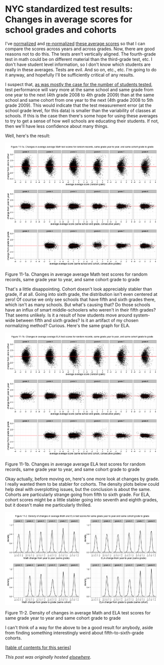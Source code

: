 # NYC standardized test results: Changes in average scores for school grades and cohorts

I've <a href="http://planspace.org/2013/11/17/nyc-standardized-test-results-normalizing-the-distributions-of-average-scores/">normalized</a> and <a href="http://planspace.org/2013/11/18/nyc-standardized-test-results-schools-fight-the-law-of-large-numbers/">re-normalized</a> <a href="http://planspace.org/2013/11/13/nyc-standardized-test-results-putting-the-data-together-and-looking-at-it/">these average scores</a> so that I can compare the scores across years and across grades. Now, there are good reasons not to do this. The tests aren't vertically aligned. The fourth-grade test in math could be on different material than the third-grade test, etc. I don't have student level information, so I don't know which students are really in these averages. Tests are evil. And so on, etc., etc. I'm going to do it anyway, and hopefully I'll be sufficiently critical of any results.

I suspect that, <a href="http://planspace.org/2013/11/17/nyc-standardized-test-results-number-of-students-tested-at-the-school-grade-subject-level/">as was mostly the case for the number of students tested</a>, test performance will vary more at the same school and same grade from one year to the next (4th grade 2008 to 4th grade 2009) than at the same school and same cohort from one year to the next (4th grade 2008 to 5th grade 2009). This would indicate that the test measurement error (at the school grade level, for this data) is smaller than the variability of classes at schools. If this is the case then there's some hope for using these averages to try to get a sense of how well schools are educating their students. If not, then we'll have less confidence about many things.

Well, here's the result:

<a href="11-1a.png"><img alt="Figure 11-1a. Changes in average average Math test scores for random records, same grade year to year, and same cohort grade to grade" src="11-1a.png"></a>

Figure 11-1a. Changes in average average Math test scores for random records, same grade year to year, and same cohort grade to grade

That's a little disappointing. Cohort doesn't look appreciably stabler than grade, if at all. Going into sixth grade, the distribution isn't even centered at zero! Of course we only see schools that have fifth and sixth grades there, which isn't as many schools. But what's causing that? Do those schools have an influx of smart middle-schoolers who weren't in their fifth grades? That seems unlikely. Is it a result of how students move around system-wide between fifth and sixth grades? Is it an artifact of my chosen normalizing method? Curious. Here's the same graph for ELA.

<a href="11-1b.png"><img alt="Figure 11-1b. Changes in average average ELA test scores for random records, same grade year to year, and same cohort grade to grade" src="11-1b.png"></a>

Figure 11-1b. Changes in average average ELA test scores for random records, same grade year to year, and same cohort grade to grade

Okay actually, before moving on, here's one more look at changes by grade. I really wanted them to be stabler for cohorts. The density plots below could help deal with overplotting issues, but the conclusion is about the same. Cohorts are particularly strange going from fifth to sixth grade. For ELA, cohort scores might be a little stabler going into seventh and eighth grades, but it doesn't make me particularly thrilled.

<a href="11-21.png"><img alt="Figure 11-2. Density of changes in average Math and ELA test scores for same grade year to year and same cohort grade to grade" src="11-21.png"></a>

Figure 11-2. Density of changes in average Math and ELA test scores for same grade year to year and same cohort grade to grade

I can't think of a way for the above to be a good result for anybody, aside from finding something interestingly weird about fifth-to-sixth-grade cohorts.

[<a href="http://planspace.org/2014/01/10/nyc-test-data/">table of contents for this series</a>]



*This post was originally hosted [elsewhere](https://planspacedotorg.wordpress.com/2013/11/19/nyc-standardized-test-results-changes-in-average-scores-for-school-grades-and-cohorts/).*

